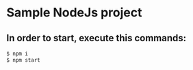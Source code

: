 # Sample NodeJs project

## In order to start, execute this commands:

```sh
$ npm i
$ npm start
```